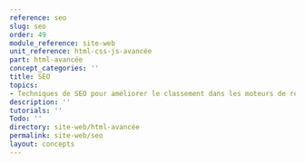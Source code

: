 ```yaml
---
reference: seo
slug: seo
order: 49
module_reference: site-web
unit_reference: html-css-js-avancée
part: html-avancée
concept_categories: ''
title: SEO
topics:
- Techniques de SEO pour améliorer le classement dans les moteurs de recherche
description: ''
tutorials: ''
Todo: ''
directory: site-web/html-avancée
permalink: site-web/seo
layout: concepts
---
```


